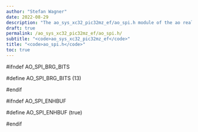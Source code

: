```yaml
---
author: "Stefan Wagner"
date: 2022-08-29
description: "The ao_sys_xc32_pic32mz_ef/ao_spi.h module of the ao real-time operating system."
draft: true
permalink: /ao_sys_xc32_pic32mz_ef/ao_spi.h/ 
subtitle: "<code>ao_sys_xc32_pic32mz_ef</code>"
title: "<code>ao_spi.h</code>"
toc: true
---
```


#ifndef AO_SPI_BRG_BITS

#define AO_SPI_BRG_BITS     (13)

#endif

#ifndef AO_SPI_ENHBUF

#define AO_SPI_ENHBUF       (true)

#endif

